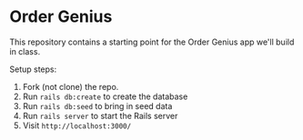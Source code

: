 # Order Genius

This repository contains a starting point for the Order Genius app we'll build in class.

Setup steps:

1. Fork (not clone) the repo.
2. Run `rails db:create` to create the database
3. Run `rails db:seed` to bring in seed data
4. Run `rails server` to start the Rails server
5. Visit `http://localhost:3000/`
